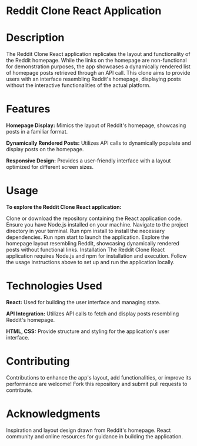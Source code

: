 # Reddit Clone React Application
# Description
The Reddit Clone React application replicates the layout and functionality of the Reddit homepage. While the links on the homepage are non-functional for demonstration purposes, the app showcases a dynamically rendered list of homepage posts retrieved through an API call. This clone aims to provide users with an interface resembling Reddit's homepage, displaying posts without the interactive functionalities of the actual platform.

# Features
**Homepage Display:** Mimics the layout of Reddit's homepage, showcasing posts in a familiar format.

**Dynamically Rendered Posts:** Utilizes API calls to dynamically populate and display posts on the homepage.

**Responsive Design:** Provides a user-friendly interface with a layout optimized for different screen sizes.

# Usage
**To explore the Reddit Clone React application:**

Clone or download the repository containing the React application code.
Ensure you have Node.js installed on your machine.
Navigate to the project directory in your terminal.
Run npm install to install the necessary dependencies.
Run npm start to launch the application.
Explore the homepage layout resembling Reddit, showcasing dynamically rendered posts without functional links.
Installation
The Reddit Clone React application requires Node.js and npm for installation and execution. Follow the usage instructions above to set up and run the application locally.

# Technologies Used
**React:** Used for building the user interface and managing state.

**API Integration:** Utilizes API calls to fetch and display posts resembling Reddit's homepage.

**HTML, CSS:** Provide structure and styling for the application's user interface.

# Contributing
Contributions to enhance the app's layout, add functionalities, or improve its performance are welcome! Fork this repository and submit pull requests to contribute.

# Acknowledgments
Inspiration and layout design drawn from Reddit's homepage.
React community and online resources for guidance in building the application.
